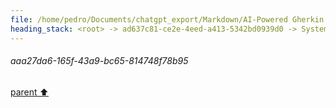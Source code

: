 ```yaml
---
file: /home/pedro/Documents/chatgpt_export/Markdown/AI-Powered Gherkin Code Generation.md
heading_stack: <root> -> ad637c81-ce2e-4eed-a413-5342bd0939d0 -> System -> 79f1e67d-d1e4-49bc-b57d-ff497c221f8e -> System -> aaa27da6-165f-43a9-bc65-814748f78b95
---
```

###### aaa27da6-165f-43a9-bc65-814748f78b95
[parent ⬆️](#79f1e67d-d1e4-49bc-b57d-ff497c221f8e)
